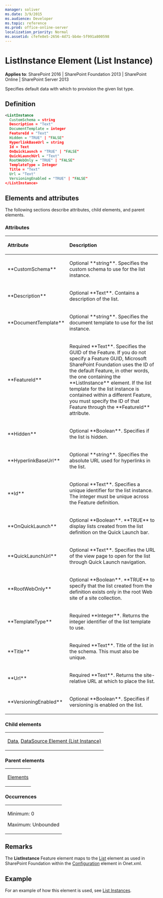 ```yaml
---
manager: soliver
ms.date: 3/9/2015
ms.audience: Developer
ms.topic: reference
ms.prod: office-online-server
localization_priority: Normal
ms.assetid: cfefe8e5-2656-4d71-bb4e-5f991a800598
---
```


# ListInstance Element (List Instance)

**Applies to**: SharePoint 2016 | SharePoint Foundation 2013 | SharePoint Online | SharePoint Server 2013

Specifies default data with which to provision the given list type.

## Definition

```XML
<ListInstance 
  CustomSchema = string
  Description = "Text"
  DocumentTemplate = integer
  FeatureId = "Text"
  Hidden = "TRUE" | "FALSE"
  HyperlinkBaseUrl = string
  Id = Text
  OnQuickLaunch = "TRUE" | "FALSE"
  QuickLaunchUrl = "Text"
  RootWebOnly = "TRUE" | "FALSE"
  TemplateType = Integer
  Title = "Text"
  Url = "Text"
  VersioningEnabled = "TRUE" | "FALSE"
</ListInstance>
```

## Elements and attributes

The following sections describe attributes, child elements, and parent elements.

### Attributes

<table>
<colgroup>
<col width="20%" />
<col width="80%" />
</colgroup>
<thead>
<tr class="header">
<th align="left"><p>Attribute</p></th>
<th align="left"><p>Description</p></th>
</tr>
</thead>
<tbody>
<tr class="odd">
<td align="left"><p>**CustomSchema**</p></td>
<td align="left"><p>Optional **string**. Specifies the custom schema to use for the list instance.</p></td>
</tr>
<tr class="even">
<td align="left"><p>**Description**</p></td>
<td align="left"><p>Optional **Text**. Contains a description of the list.</p></td>
</tr>
<tr class="odd">
<td align="left"><p>**DocumentTemplate**</p></td>
<td align="left"><p>Optional **string**. Specifies the document template to use for the list instance.</p></td>
</tr>
<tr class="even">
<td align="left"><p>**FeatureId**</p></td>
<td align="left"><p>Required **Text**. Specifies the GUID of the Feature. If you do not specify a Feature GUID, Microsoft SharePoint Foundation uses the ID of the default Feature, in other words, the one containing the **ListInstance** element. If the list template for the list instance is contained within a different Feature, you must specify the ID of that Feature through the **FeatureId** attribute.</p></td>
</tr>
<tr class="odd">
<td align="left"><p>**Hidden**</p></td>
<td align="left"><p>Optional **Boolean**. Specifies if the list is hidden.</p></td>
</tr>
<tr class="even">
<td align="left"><p>**HyperlinkBaseUrl**</p></td>
<td align="left"><p>Optional **string**. Specifies the absolute URL used for hyperlinks in the list.</p></td>
</tr>
<tr class="odd">
<td align="left"><p>**Id**</p></td>
<td align="left"><p>Optional **Text**. Specifies a unique identifier for the list instance. The integer must be unique across the Feature definition.</p></td>
</tr>
<tr class="even">
<td align="left"><p>**OnQuickLaunch**</p></td>
<td align="left"><p>Optional **Boolean**. **TRUE** to display lists created from the list definition on the Quick Launch bar.</p></td>
</tr>
<tr class="odd">
<td align="left"><p>**QuickLaunchUrl**</p></td>
<td align="left"><p>Optional **Text**. Specifies the URL of the view page to open for the list through Quick Launch navigation.</p></td>
</tr>
<tr class="even">
<td align="left"><p>**RootWebOnly**</p></td>
<td align="left"><p>Optional **Boolean**. **TRUE** to specify that the list created from the definition exists only in the root Web site of a site collection.</p></td>
</tr>
<tr class="odd">
<td align="left"><p>**TemplateType**</p></td>
<td align="left"><p>Required **Integer**. Returns the integer identifier of the list template to use.</p></td>
</tr>
<tr class="even">
<td align="left"><p>**Title**</p></td>
<td align="left"><p>Required **Text**. Title of the list in the schema. This must also be unique.</p></td>
</tr>
<tr class="odd">
<td align="left"><p>**Url**</p></td>
<td align="left"><p>Required **Text**. Returns the site-relative URL at which to place the list.</p></td>
</tr>
<tr class="even">
<td align="left"><p>**VersioningEnabled**</p></td>
<td align="left"><p>Optional **Boolean**. Specifies if versioning is enabled on the list.</p></td>
</tr>
</tbody>
</table>

### Child elements

<table>
<colgroup>
<col width="100%" />
</colgroup>
<tbody>
<tr class="odd">
<td align="left"><p><a href="data-element-list-instance.md">Data</a>, <a href="datasource-element-list-instance.md">DataSource Element (List Instance)</a></p></td>
</tr>
</tbody>
</table>

### Parent elements

<table>
<colgroup>
<col width="100%" />
</colgroup>
<tbody>
<tr class="odd">
<td align="left"><p><a href="elements-element-list-instance.md">Elements</a></p></td>
</tr>
</tbody>
</table>

### Occurrences

<table>
<colgroup>
<col width="100%" />
</colgroup>
<tbody>
<tr class="odd">
<td align="left"><p>Minimum: 0</p>
<p>Maximum: Unbounded</p></td>
</tr>
</tbody>
</table>

## Remarks

The **ListInstance** Feature element maps to the [List](list-element-list.md) element as used in SharePoint Foundation within the [Configuration](configuration-element-site.md) element in Onet.xml.

## Example

For an example of how this element is used, see [List Instances](list-instances.md).

<br/>








